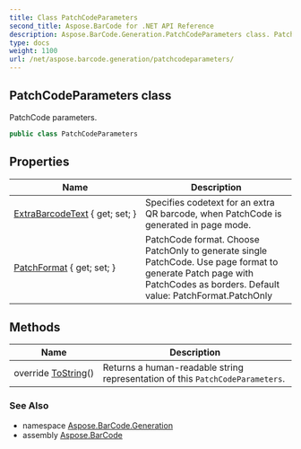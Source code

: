 ```yaml
---
title: Class PatchCodeParameters
second_title: Aspose.BarCode for .NET API Reference
description: Aspose.BarCode.Generation.PatchCodeParameters class. PatchCode parameters
type: docs
weight: 1100
url: /net/aspose.barcode.generation/patchcodeparameters/
---
```

## PatchCodeParameters class

PatchCode parameters.

```csharp
public class PatchCodeParameters
```

## Properties

| Name | Description |
| --- | --- |
| [ExtraBarcodeText](../../aspose.barcode.generation/patchcodeparameters/extrabarcodetext/) { get; set; } | Specifies codetext for an extra QR barcode, when PatchCode is generated in page mode. |
| [PatchFormat](../../aspose.barcode.generation/patchcodeparameters/patchformat/) { get; set; } | PatchCode format. Choose PatchOnly to generate single PatchCode. Use page format to generate Patch page with PatchCodes as borders. Default value: PatchFormat.PatchOnly |

## Methods

| Name | Description |
| --- | --- |
| override [ToString](../../aspose.barcode.generation/patchcodeparameters/tostring/)() | Returns a human-readable string representation of this `PatchCodeParameters`. |

### See Also

* namespace [Aspose.BarCode.Generation](../../aspose.barcode.generation/)
* assembly [Aspose.BarCode](../../)


